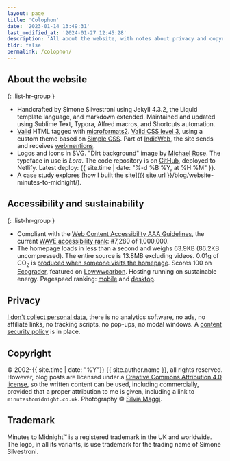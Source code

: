 ```yaml
---
layout: page
title: 'Colophon'
date: '2023-01-14 13:49:31'
last_modified_at: '2024-01-27 12:45:28'
description: 'All about the website, with notes about privacy and copyright.'
tldr: false
permalink: /colophon/
---
```

## About the website

{: .list-hr-group }
- Handcrafted by Simone Silvestroni using Jekyll 4.3.2, the Liquid template language, and markdown extended. Maintained and updated using Sublime Text, Typora, Alfred macros, and Shortcuts automation.
- [Valid](https://validator.w3.org/nu/?doc=https%3A%2F%2Fminutestomidnight.co.uk%2F) HTML tagged with [microformats2](https://microformats.org/). [Valid CSS level 3](https://jigsaw.w3.org/css-validator/validator?uri=https%3A%2F%2Fminutestomidnight.co.uk%2Fassets%2Fcss%2Fm2m.min.css&profile=css3&usermedium=all&warning=1&vextwarning=&lang=en), using a custom theme based on [Simple CSS](https://simplecss.org). Part of [IndieWeb](https://indiewebify.me/validate-h-card/?url=https%3A%2F%2Fminutestomidnight.co.uk), the site sends and receives [webmentions](https://indieweb.org/Webmention).
- Logos and icons in SVG. "Dirt background" image by [Michael Rose](https://mademistakes.com/). The typeface in use is _Lora_. The code repository is on [GitHub](https://github.com/simonesilvestroni/m2m-website), deployed to Netlify. Latest deploy: {{ site.time | date: "%-d %B %Y, at %H:%M" }}.
- A case study explores [how I built the site]({{ site.url }}/blog/website-minutes-to-midnight/).

## Accessibility and sustainability

{: .list-hr-group }
- Compliant with the [Web Content Accessibility AAA Guidelines](https://wave.webaim.org/report#/https://minutestomidnight.co.uk/), the current [WAVE accessibility rank](https://webaim.org/projects/million/lookup?domain=minutestomidnight.co.uk): #7,280 of 1,000,000.
- The homepage loads in less than a second and weighs 63.9KB (86.2KB uncompressed). The entire source is 13.8MB excluding videos. 0.01g of CO<sub>2</sub> is [produced when someone visits the homepage](https://www.websitecarbon.com/website/minutestomidnight-co-uk/). Scores 100 on [Ecograder](https://ecograder.com/report/crccbrW1xmYgrNUdrNxEulBa), featured on [Lowwwcarbon](https://lowwwcarbon.com/showcase/). Hosting running on sustainable energy. Pagespeed ranking: [mobile](https://pagespeed.web.dev/analysis/https-minutestomidnight-co-uk/36t5kbzrgp?form_factor=mobile) and [desktop](https://pagespeed.web.dev/analysis/https-minutestomidnight-co-uk/36t5kbzrgp?form_factor=desktop).

## Privacy

[I don't collect personal data](https://themarkup.org/blacklight?url=minutestomidnight.co.uk), there is no analytics software, no ads, no affiliate links, no tracking scripts, no pop-ups, no modal windows. A [content security policy](https://securityheaders.com/?q=https%3A%2F%2Fminutestomidnight.co.uk%2F) is in place.

## Copyright

&copy; 2002-{{ site.time | date: "%Y"}} {{ site.author.name }}, all rights reserved. However, blog posts are licensed under a [Creative Commons Attribution 4.0 license](https://creativecommons.org/licenses/by/4.0/), so the written content can be used, including commercially, provided that a proper attribution to me is given, including a link to `minutestomidnight.co.uk`. Photography &copy; [Silvia Maggi](https://silviamaggidesign.com).

## Trademark

Minutes to Midnight&trade; is a registered trademark in the UK and worldwide. The logo, in all its variants, is use trademark for the trading name of Simone Silvestroni.